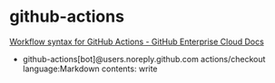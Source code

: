 #     github-actions

[Workflow syntax for GitHub Actions - GitHub Enterprise Cloud Docs](https://docs.github.com/en/enterprise-cloud@latest/actions/reference/workflow-syntax-for-github-actions)

* github-actions[bot]@users.noreply.github.com actions/checkout language:Markdown contents: write
